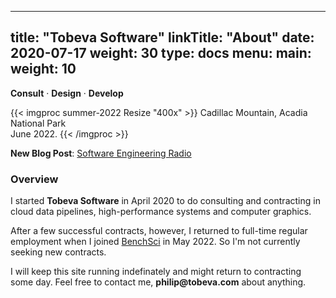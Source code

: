 
---
title: "Tobeva Software"
linkTitle: "About"
date: 2020-07-17
weight: 30
type: docs
menu:
  main:
    weight: 10
---

**Consult** &middot; **Design** &middot; **Develop**

{{< imgproc summer-2022 Resize "400x" >}}
Cadillac Mountain, Acadia National Park<br>
June 2022.
{{< /imgproc >}}

**New Blog Post**: [Software Engineering Radio](/blog/2022/02/26/my-experience-as-a-software-engineering-radio-host/)

### Overview

I started **Tobeva Software** in April 2020 to do consulting and contracting in
cloud data pipelines, high-performance systems and computer graphics.

After a few successful contracts, however, I returned to full-time regular
employment when I joined [BenchSci](http://benchsci.com) in May 2022. So I'm not
currently seeking new contracts.

I will keep this site running indefinately and might return to contracting some
day. Feel free to contact me, **philip<img src="" width="0"
height="0">@tobeva.com** about anything.
